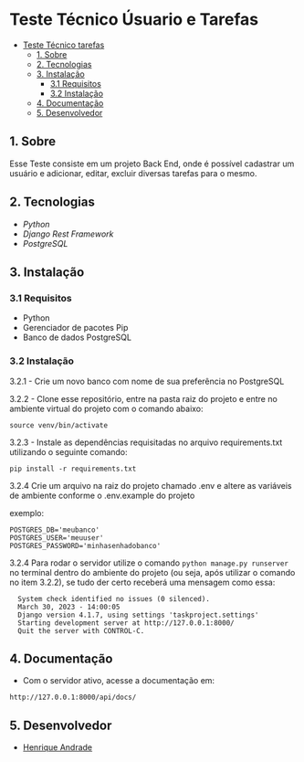 # Teste Técnico Úsuario e Tarefas

- [Teste Técnico tarefas](#teste-técnico-tarefas)
  - [1. Sobre](#1-sobre)
  - [2. Tecnologias](#2-tecnologias)
  - [3. Instalação](#3-instalação)
    - [3.1 Requisitos](#31-requisitos)
    - [3.2 Instalação](#32-instalação)
  - [4. Documentação](#4-documentação)
  - [5. Desenvolvedor](#5-desenvolvedor)

<a name="sobre"></a>

## 1. Sobre

Esse Teste consiste em um projeto Back End, onde é possível cadastrar um usuário e adicionar, editar, excluir diversas tarefas para o mesmo.

<a name="links"></a>

<a name="techs"></a>

## 2. Tecnologias

- _Python_
- _Django Rest Framework_
- _PostgreSQL_

<a name="instalacao"></a>

## 3. Instalação

### 3.1 Requisitos

- Python
- Gerenciador de pacotes Pip
- Banco de dados PostgreSQL

### 3.2 Instalação

3.2.1 - Crie um novo banco com nome de sua preferência no PostgreSQL

3.2.2 - Clone esse repositório, entre na pasta raiz do projeto e entre no ambiente virtual do projeto com o comando abaixo:

`source venv/bin/activate`

3.2.3 - Instale as dependências requisitadas no arquivo requirements.txt utilizando o seguinte comando:

`pip install -r requirements.txt`

3.2.4 Crie um arquivo na raiz do projeto chamado .env e altere as variáveis de ambiente conforme o .env.example do projeto

exemplo:

```
POSTGRES_DB='meubanco'
POSTGRES_USER='meuuser'
POSTGRES_PASSWORD='minhasenhadobanco'

```

3.2.4 Para rodar o servidor utilize o comando `python manage.py runserver` no terminal dentro do ambiente do projeto (ou seja, após utilizar o comando no item 3.2.2), se tudo der certo receberá uma mensagem como essa:

      System check identified no issues (0 silenced).
      March 30, 2023 - 14:00:05
      Django version 4.1.7, using settings 'taskproject.settings'
      Starting development server at http://127.0.0.1:8000/
      Quit the server with CONTROL-C.

## 4. Documentação

- Com o servidor ativo, acesse a documentação em:

```
http://127.0.0.1:8000/api/docs/

```

## 5. Desenvolvedor

- <a name="henrique" href="https://www.linkedin.com/in/henriqueyujiandrade/" target="_blank">Henrique Andrade</a>
